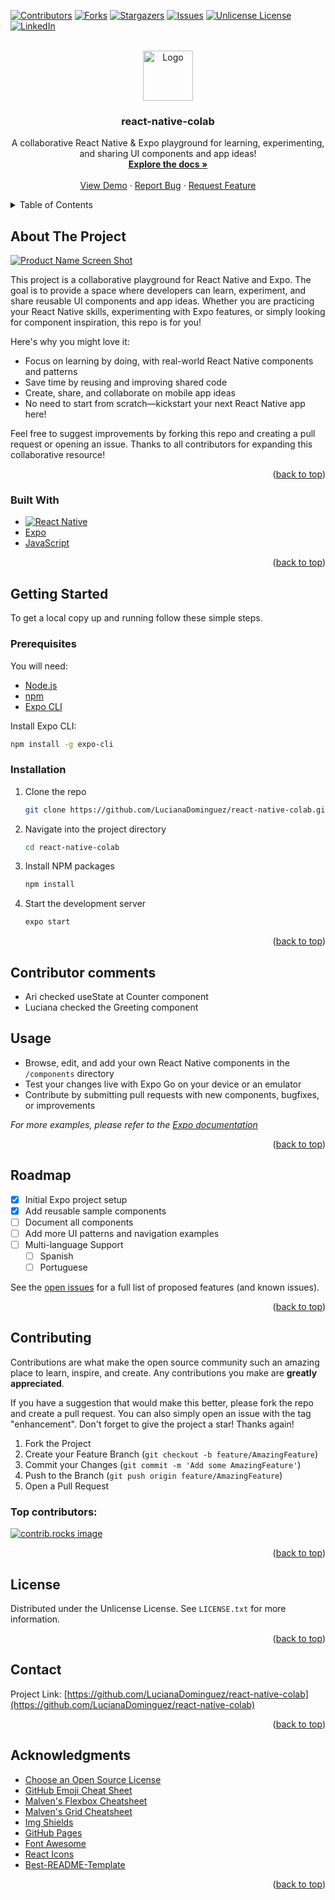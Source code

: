 <!-- Improved compatibility of back to top link: See: https://github.com/othneildrew/Best-README-Template/pull/73 -->
<a id="readme-top"></a>
<!--
*** Thanks for checking out the Best-README-Template. If you have a suggestion
*** that would make this better, please fork the repo and create a pull request
*** or simply open an issue with the tag "enhancement".
*** Don't forget to give the project a star!
*** Thanks again! Now go create something AMAZING! :D
-->



<!-- PROJECT SHIELDS -->
<!--
*** I'm using markdown "reference style" links for readability.
*** Reference links are enclosed in brackets [ ] instead of parentheses ( ).
*** See the bottom of this document for the declaration of the reference variables
*** for contributors-url, forks-url, etc. This is an optional, concise syntax you may use.
*** https://www.markdownguide.org/basic-syntax/#reference-style-links
-->
[![Contributors][contributors-shield]][contributors-url]
[![Forks][forks-shield]][forks-url]
[![Stargazers][stars-shield]][stars-url]
[![Issues][issues-shield]][issues-url]
[![Unlicense License][license-shield]][license-url]
[![LinkedIn][linkedin-shield]][linkedin-url]



<!-- PROJECT LOGO -->
<br />
<div align="center">
  <a href="https://github.com/LucianaDominguez/react-native-colab">
    <img src="images/logo.png" alt="Logo" width="80" height="80">
  </a>

  <h3 align="center">react-native-colab</h3>

  <p align="center">
    A collaborative React Native & Expo playground for learning, experimenting, and sharing UI components and app ideas!
    <br />
    <a href="https://github.com/LucianaDominguez/react-native-colab"><strong>Explore the docs »</strong></a>
    <br />
    <br />
    <a href="https://github.com/LucianaDominguez/react-native-colab">View Demo</a>
    &middot;
    <a href="https://github.com/LucianaDominguez/react-native-colab/issues/new?labels=bug&template=bug-report---.md">Report Bug</a>
    &middot;
    <a href="https://github.com/LucianaDominguez/react-native-colab/issues/new?labels=enhancement&template=feature-request---.md">Request Feature</a>
  </p>
</div>



<!-- TABLE OF CONTENTS -->
<details>
  <summary>Table of Contents</summary>
  <ol>
    <li>
      <a href="#about-the-project">About The Project</a>
      <ul>
        <li><a href="#built-with">Built With</a></li>
      </ul>
    </li>
    <li>
      <a href="#getting-started">Getting Started</a>
      <ul>
        <li><a href="#prerequisites">Prerequisites</a></li>
        <li><a href="#installation">Installation</a></li>
      </ul>
    </li>
    <li><a href="#usage">Usage</a></li>
    <li><a href="#roadmap">Roadmap</a></li>
    <li><a href="#contributing">Contributing</a></li>
    <li><a href="#license">License</a></li>
    <li><a href="#contact">Contact</a></li>
    <li><a href="#acknowledgments">Acknowledgments</a></li>
  </ol>
</details>



<!-- ABOUT THE PROJECT -->
## About The Project

[![Product Name Screen Shot][product-screenshot]](https://github.com/LucianaDominguez/react-native-colab)

This project is a collaborative playground for React Native and Expo. The goal is to provide a space where developers can learn, experiment, and share reusable UI components and app ideas. Whether you are practicing your React Native skills, experimenting with Expo features, or simply looking for component inspiration, this repo is for you!

Here's why you might love it:
* Focus on learning by doing, with real-world React Native components and patterns
* Save time by reusing and improving shared code
* Create, share, and collaborate on mobile app ideas
* No need to start from scratch—kickstart your next React Native app here!

Feel free to suggest improvements by forking this repo and creating a pull request or opening an issue. Thanks to all contributors for expanding this collaborative resource!

<p align="right">(<a href="#readme-top">back to top</a>)</p>



### Built With

* [![React Native][React.js]][React-url]
* [Expo](https://expo.dev/)
* [JavaScript](https://developer.mozilla.org/en-US/docs/Web/JavaScript)

<p align="right">(<a href="#readme-top">back to top</a>)</p>



<!-- GETTING STARTED -->
## Getting Started

To get a local copy up and running follow these simple steps.

### Prerequisites

You will need:
- [Node.js](https://nodejs.org/)
- [npm](https://www.npmjs.com/)
- [Expo CLI](https://docs.expo.dev/get-started/installation/)

Install Expo CLI:
```sh
npm install -g expo-cli
```

### Installation

1. Clone the repo
   ```sh
   git clone https://github.com/LucianaDominguez/react-native-colab.git
   ```
2. Navigate into the project directory
   ```sh
   cd react-native-colab
   ```
3. Install NPM packages
   ```sh
   npm install
   ```
4. Start the development server
   ```sh
   expo start
   ```

<p align="right">(<a href="#readme-top">back to top</a>)</p>


<!-- CONTRIBUTOR COMMENTS -->
## Contributor comments
- Ari checked useState at Counter component
- Luciana checked the Greeting component

<!-- USAGE EXAMPLES -->
## Usage

- Browse, edit, and add your own React Native components in the `/components` directory
- Test your changes live with Expo Go on your device or an emulator
- Contribute by submitting pull requests with new components, bugfixes, or improvements

_For more examples, please refer to the [Expo documentation](https://docs.expo.dev/)_

<p align="right">(<a href="#readme-top">back to top</a>)</p>



<!-- ROADMAP -->
## Roadmap

- [x] Initial Expo project setup
- [x] Add reusable sample components
- [ ] Document all components
- [ ] Add more UI patterns and navigation examples
- [ ] Multi-language Support
    - [ ] Spanish
    - [ ] Portuguese

See the [open issues](https://github.com/LucianaDominguez/react-native-colab/issues) for a full list of proposed features (and known issues).

<p align="right">(<a href="#readme-top">back to top</a>)</p>



<!-- CONTRIBUTING -->
## Contributing

Contributions are what make the open source community such an amazing place to learn, inspire, and create. Any contributions you make are **greatly appreciated**.

If you have a suggestion that would make this better, please fork the repo and create a pull request. You can also simply open an issue with the tag "enhancement".
Don't forget to give the project a star! Thanks again!

1. Fork the Project
2. Create your Feature Branch (`git checkout -b feature/AmazingFeature`)
3. Commit your Changes (`git commit -m 'Add some AmazingFeature'`)
4. Push to the Branch (`git push origin feature/AmazingFeature`)
5. Open a Pull Request

### Top contributors:

<a href="https://github.com/LucianaDominguez/react-native-colab/graphs/contributors">
  <img src="https://contrib.rocks/image?repo=LucianaDominguez/react-native-colab" alt="contrib.rocks image" />
</a>

<p align="right">(<a href="#readme-top">back to top</a>)</p>



<!-- LICENSE -->
## License

Distributed under the Unlicense License. See `LICENSE.txt` for more information.

<p align="right">(<a href="#readme-top">back to top</a>)</p>



<!-- CONTACT -->
## Contact

Project Link: [https://github.com/LucianaDominguez/react-native-colab](https://github.com/LucianaDominguez/react-native-colab)

<p align="right">(<a href="#readme-top">back to top</a>)</p>



<!-- ACKNOWLEDGMENTS -->
## Acknowledgments

* [Choose an Open Source License](https://choosealicense.com)
* [GitHub Emoji Cheat Sheet](https://www.webpagefx.com/tools/emoji-cheat-sheet)
* [Malven's Flexbox Cheatsheet](https://flexbox.malven.co/)
* [Malven's Grid Cheatsheet](https://grid.malven.co/)
* [Img Shields](https://shields.io)
* [GitHub Pages](https://pages.github.com)
* [Font Awesome](https://fontawesome.com)
* [React Icons](https://react-icons.github.io/react-icons/search)
* [Best-README-Template](https://github.com/othneildrew/Best-README-Template)

<p align="right">(<a href="#readme-top">back to top</a>)</p>



<!-- MARKDOWN LINKS & IMAGES -->
<!-- https://www.markdownguide.org/basic-syntax/#reference-style-links -->
[contributors-shield]: https://img.shields.io/github/contributors/LucianaDominguez/react-native-colab.svg?style=for-the-badge
[contributors-url]: https://github.com/LucianaDominguez/react-native-colab/graphs/contributors
[forks-shield]: https://img.shields.io/github/forks/LucianaDominguez/react-native-colab.svg?style=for-the-badge
[forks-url]: https://github.com/LucianaDominguez/react-native-colab/network/members
[stars-shield]: https://img.shields.io/github/stars/LucianaDominguez/react-native-colab.svg?style=for-the-badge
[stars-url]: https://github.com/LucianaDominguez/react-native-colab/stargazers
[issues-shield]: https://img.shields.io/github/issues/LucianaDominguez/react-native-colab.svg?style=for-the-badge
[issues-url]: https://github.com/LucianaDominguez/react-native-colab/issues
[license-shield]: https://img.shields.io/github/license/LucianaDominguez/react-native-colab.svg?style=for-the-badge
[license-url]: https://github.com/LucianaDominguez/react-native-colab/blob/master/LICENSE.txt
[linkedin-shield]: https://img.shields.io/badge/-LinkedIn-black.svg?style=for-the-badge&logo=linkedin&colorB=555
[linkedin-url]: https://linkedin.com/in/your-linkedin
[product-screenshot]: images/screenshot.png
[React.js]: https://img.shields.io/badge/React_Native-20232A?style=for-the-badge&logo=react&logoColor=61DAFB
[React-url]: https://reactnative.dev/
